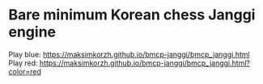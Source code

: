 # Bare minimum Korean chess Janggi engine
Play blue: https://maksimkorzh.github.io/bmcp-janggi/bmcp_janggi.html <br>
Play red: https://maksimkorzh.github.io/bmcp-janggi/bmcp_janggi.html?color=red

